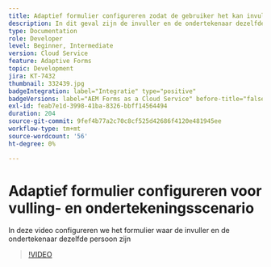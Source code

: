 ```yaml
---
title: Adaptief formulier configureren zodat de gebruiker het kan invullen en ondertekenen
description: In dit geval zijn de invuller en de ondertekenaar dezelfde persoon.
type: Documentation
role: Developer
level: Beginner, Intermediate
version: Cloud Service
feature: Adaptive Forms
topic: Development
jira: KT-7432
thumbnail: 332439.jpg
badgeIntegration: label="Integratie" type="positive"
badgeVersions: label="AEM Forms as a Cloud Service" before-title="false"
exl-id: feab7e1d-3998-41ba-8326-bbff14564494
duration: 204
source-git-commit: 9fef4b77a2c70c8cf525d42686f4120e481945ee
workflow-type: tm+mt
source-wordcount: '56'
ht-degree: 0%

---
```


# Adaptief formulier configureren voor vulling- en ondertekeningsscenario


In deze video configureren we het formulier waar de invuller en de ondertekenaar dezelfde persoon zijn

>[!VIDEO](https://video.tv.adobe.com/v/332439?quality=12&learn=on)
